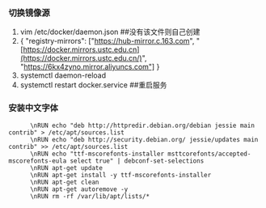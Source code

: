 ### 切换镜像源

1. vim /etc/docker/daemon.json      ##没有该文件则自己创建
2. { "registry-mirrors": ["https://hub-mirror.c.163.com", "[https://docker.mirrors.ustc.edu.cn](https://docker.mirrors.ustc.edu.cn/)", "https://6kx4zyno.mirror.aliyuncs.com"] }
3. systemctl daemon-reload
4. systemctl restart docker.service   ##重启服务

### 安装中文字体

```
      \nRUN echo "deb http://httpredir.debian.org/debian jessie main contrib" > /etc/apt/sources.list
      \nRUN echo "deb http://security.debian.org/ jessie/updates main contrib" >> /etc/apt/sources.list
      \nRUN echo "ttf-mscorefonts-installer msttcorefonts/accepted-mscorefonts-eula select true" | debconf-set-selections
      \nRUN apt-get update
      \nRUN apt-get install -y ttf-mscorefonts-installer
      \nRUN apt-get clean
      \nRUN apt-get autoremove -y
      \nRUN rm -rf /var/lib/apt/lists/*
```

